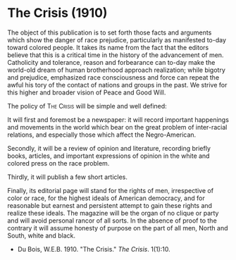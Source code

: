 # The Crisis (1910)

The object of this publication is to set forth those facts and arguments which show the danger of race prejudice, particularly as manifested to-day toward colored people. It takes its name from the fact that the editors believe that this is a critical time in the history of the advancement of men. Catholicity and tolerance, reason and forbearance can to-day make the world-old dream of human brotherhood approach realization; while bigotry and prejudice, emphasized race consciousness and force can repeat the awful his tory of the contact of nations and groups in the past. We strive for this higher and broader vision of Peace and Good Will.     

The policy of <span style="font-variant:small-caps;">The Crisis</span> will be simple and well defined:       

It will first and foremost be a newspaper: it will record important happenings and movements in the world which bear on the great problem of inter-racial relations, and especially those which affect the Negro-American.     

Secondly, it will be a review of opinion and literature, recording briefly books, articles, and important expressions of opinion in the white and colored press on the race problem.      

Thirdly, it will publish a few short articles.

Finally, its editorial page will stand for the rights of men, irrespective of color or race, for the highest ideals of American democracy, and for reasonable but earnest and persistent attempt to gain these rights and realize these ideals. The magazine will be the organ of no clique or party and will avoid personal rancor of all sorts. In the absence of proof to the contrary it will assume honesty of purpose on the part of all men, North and South, white and black.

* Du Bois, W.E.B. 1910. "The Crisis." *The Crisis*. 1(1):10.
